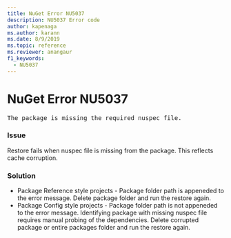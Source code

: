```yaml
---
title: NuGet Error NU5037
description: NU5037 Error code
author: kapenaga
ms.author: karann
ms.date: 8/9/2019
ms.topic: reference
ms.reviewer: anangaur
f1_keywords: 
  - NU5037
---
```


# NuGet Error NU5037
<pre>The package is missing the required nuspec file.</pre>

### Issue

Restore fails when nuspec file is missing from the package. This reflects cache corruption.

### Solution

* Package Reference style projects - Package folder path is appeneded to the error message. Delete package folder and run the restore again.
* Package Config style projects - Package folder path is not appeneded to the error message. Identifying package with missing nuspec file requires manual probing of the dependencies. Delete corrupted package or entire packages folder and run the restore again.

